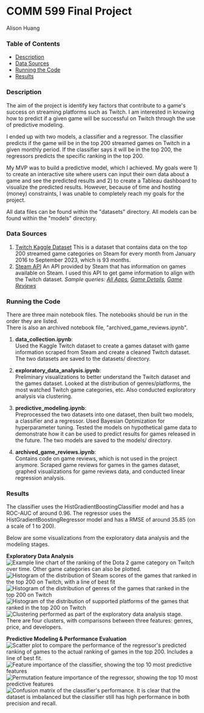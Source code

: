 # COMM 599 Final Project
Alison Huang


### Table of Contents
- [Description](#description)
- [Data Sources](#data-sources)
- [Running the Code](#running-the-code)
- [Results](#results)


### Description
The aim of the project is identify key factors that contribute to a game's success on streaming platforms such as Twitch. I am interested in knowing how to predict if a given game will be successful on Twitch through the use of predictive modeling.

I ended up with two models, a classifier and a regressor. The classifier predicts if the game will be in the top 200 streamed games on Twitch in a given monthly period. If the classifier says it will be in the top 200, the regressors predicts the specific ranking in the top 200.

My MVP was to build a predictive model, which I achieved. My goals were 1) to create an interactive site where users can input their own data about a game and see the predicted results and 2) to create a Tableau dashboard to visualize the predicted results. However, because of time and hosting (money) constraints, I was unable to completely reach my goals for the project.

All data files can be found within the "datasets" directory. All models can be found within the "models" directory.


### Data Sources
1. [Twitch Kaggle Dataset](https://www.kaggle.com/datasets/rankirsh/evolution-of-top-games-on-twitch)
This is a dataset that contains data on the top 200 streamed game categories on Steam for every month from January 2016 to September 2023, which is 93 months.
2. [Steam API](https://steamcommunity.com/dev)
An API provided by Steam that has information on games available on Steam. I used this API to get game information to align with the Twitch dataset. *Sample queries: [All Apps](http://api.steampowered.com/ISteamApps/GetAppList/v0002?format=json), [Game Details](https://store.steampowered.com/api/appdetails?appids=322330&cc=US&l=en), [Game Reviews](https://store.steampowered.com/appreviews/322330?json=1&filter=all)*


### Running the Code
There are three main notebook files. The notebooks should be run in the order they are listed.  
There is also an archived notebook file, "archived_game_reviews.ipynb".

1. **data_collection.ipynb**:  
Used the Kaggle Twitch dataset to create a games dataset with game information scraped from Steam and create a cleaned Twitch dataset. The two datasets are saved to the datasets/ directory.

2. **exploratory_data_analysis.ipynb**:  
Preliminary visualizations to better understand the Twitch dataset and the games dataset. Looked at the distribution of genres/platforms, the most watched Twitch game categories, etc. Also conducted exploratory analysis via clustering.

3. **predictive_modeling.ipynb**:  
Preprocessed the two datasets into one dataset, then built two models, a classifier and a regressor. Used Bayesian Optimization for hyperparameter tuning. Tested the models on hypothetical game data to demonstrate how it can be used to predict results for games released in the future. The two models are saved to the models/ directory.

4. **archived_game_reviews.ipynb**:  
Contains code on game reviews, which is not used in the project anymore. Scraped game reviews for games in the games dataset, graphed visualizations for game reviews data, and conducted linear regression analysis.


### Results
The classifier uses the HistGradientBoostingClassifier model and has a ROC-AUC of around 0.96.
The regressor uses the HistGradientBoostingRegressor model and has a RMSE of around 35.85 (on a scale of 1 to 200).

Below are some visualizations from the exploratory data analysis and the modeling stages.

**Exploratory Data Analysis**
![Example line chart of the ranking of the Dota 2 game category on Twitch over time. Other game categories can also be plotted.](imgs/dota2-trend.png)
![Histogram of the distribution of Steam scores of the games that ranked in the top 200 on Twitch, with a line of best fit](imgs/game-scores-histogram.png)
![Histogram of the distribution of genres of the games that ranked in the top 200 on Twitch](imgs/genre-distribution.png)
![Histogram of the distribution of supported platforms of the games that ranked in the top 200 on Twitch](imgs/platform-distribution.png)
![Clustering performed as part of the exploratory data analysis stage. There are four clusters, with comparisons between three features: genres, price, and developers.](imgs/clustering.png)

**Predictive Modeling & Performance Evaluation**
![Scatter plot to compare the performance of the regressor's predicted ranking of games to the actual ranking of games in the top 200. Includes a line of best fit.](imgs/scatter-plot.png)
![Feature importance of the classifier, showing the top 10 most predictive features](imgs/feature-importance.png)
![Permutation feature importance of the regressor, showing the top 10 most predictive features](imgs/permutation-feature-importance.png)
![Confusion matrix of the classifier's performance. It is clear that the dataset is imbalanced but the classifier still has high performance in both precision and recall.](imgs/confusion-matrix.png)